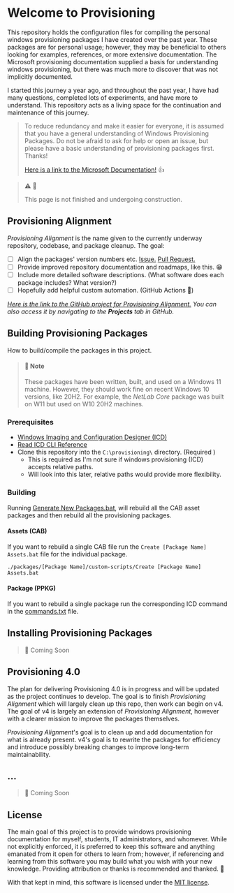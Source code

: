 # Welcome to Provisioning

This repository holds the configuration files for compiling the personal windows provisioning
packages I have created over the past year. These packages are for personal usage; however, they may
be beneficial to others looking for examples, references, or more extensive documentation. The
Microsoft provisioning documentation supplied a basis for understanding windows provisioning, but
there was much more to discover that was not implicitly documented.

I started this journey a year ago, and throughout the past year, I have had many questions,
completed lots of experiments, and have more to understand. This repository acts as a living space
for the continuation and maintenance of this journey.


> To reduce redundancy and make it easier for everyone, it is assumed that you have a general understanding of Windows Provisioning Packages. Do not be afraid to ask for help or open an issue, but please have a basic understanding of provisioning packages first. Thanks!
>
> [Here is a link to the Microsoft Documentation!](https://docs.microsoft.com/windows/configuration/provisioning-packages/provisioning-packages) 👍

> ⚠️ 🚧
>
> This page is not finished and undergoing construction.

## Provisioning Alignment

_Provisioning Alignment_ is the name given to the currently underway repository, codebase, and
package cleanup. The goal:

- [ ] Align the packages' version numbers
  etc. [Issue.](https://github.com/aisgbnok/provisioning/issues/3) [Pull Request.](https://github.com/aisgbnok/provisioning/pull/2)
- [ ] Provide improved repository documentation and roadmaps, like this. 😁
- [ ] Include more detailed software descriptions. (What software does each package includes? What
  version?)
- [ ] Hopefully add helpful custom automation. (GitHub Actions 🚀)

_[Here is the link to the GitHub project for _Provisioning
Alignment_.](https://github.com/aisgbnok/provisioning/projects/2) You can also access it by
navigating to the **Projects** tab in GitHub._

## Building Provisioning Packages

How to build/compile the packages in this project.

> #### :memo: Note
>
> These packages have been written, built, and used on a Windows 11 machine. However, they should work fine on recent Windows 10 versions, like 20H2. For example, the _NetLab Core_ package was built on W11 but used on W10 20H2 machines.

### Prerequisites

- [Windows Imaging and Configuration Designer (ICD)](https://www.microsoft.com/store/apps/9nblggh4tx22)
- [Read ICD CLI Reference](https://docs.microsoft.com/windows/configuration/provisioning-packages/provisioning-command-line)
- Clone this repository into the `C:\provisioning\` directory. (Required )
    - This is required as I'm not sure if windows provisioning (ICD) accepts relative paths.
    - Will look into this later, relative paths would provide more flexibility.

### Building

Running [Generate New Packages.bat](packages/Generate%20New%20Packages.bat), will rebuild all the
CAB asset packages and then rebuild all the provisioning packages.

#### Assets (CAB)

If you want to rebuild a single CAB file run the `Create [Package Name] Assets.bat` file for the
individual package.

```
./packages/[Package Name]/custom-scripts/Create [Package Name] Assets.bat
```

#### Package (PPKG)

If you want to rebuild a single package run the corresponding ICD command in
the [commands.txt](packages/commands.txt) file.

## Installing Provisioning Packages

> :construction: Coming Soon

## Provisioning 4.0

The plan for delivering Provisioning 4.0 is in progress and will be updated as the project continues
to develop. The goal is to finish _Provisioning Alignment_ which will largely clean up this repo,
then work can begin on v4. The goal of v4 is largely an extension of _Provisioning Alignment_,
however with a clearer mission to improve the packages themselves.

_Provisioning Alignment_'s goal is to clean up and add documentation for what is already present.
v4's goal is to rewrite the packages for efficiency and introduce possibly breaking changes to
improve long-term maintainability.

## ...

> 🚧 Coming Soon

## License

The main goal of this project is to provide windows provisioning documentation for myself, students,
IT administrators, and whomever. While not explicitly enforced, it is preferred to keep this
software and anything emanated from it open for others to learn from; however, if referencing and
learning from this software you may build what you wish with your new knowledge. Providing
attribution or thanks is recommended and thanked. 🙏

With that kept in mind, this software is licensed under the [MIT license](LICENSE.md).





